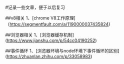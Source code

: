 #记录一些文章，便于以后复习

##v8相关
1、[chrome V8工作原理]（https://segmentfault.com/a/1190000037435824)

##浏览器相关
1、[浏览器缓存机制] (https://www.jianshu.com/p/54cc04190252)

##事件循环
1、[浏览器环境与node环境下事件循环的区别] (https://zhuanlan.zhihu.com/p/33058983)